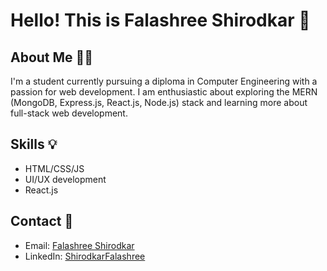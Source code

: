 # Hello! This is Falashree Shirodkar 👋
## About Me 👩‍💻

I'm a student currently pursuing a diploma in Computer Engineering with a passion for web development. I am enthusiastic about exploring the MERN (MongoDB, Express.js, React.js, Node.js) stack and learning more about full-stack web development.

## Skills 💡

- HTML/CSS/JS 
- UI/UX development 
- React.js

## Contact 🤝


- Email: [Falashree Shirodkar](mailto:falashreeshirodkar07@gmail.com)
- LinkedIn: [ShirodkarFalashree](https://www.linkedin.com/in/shirodkarfalashree/)

